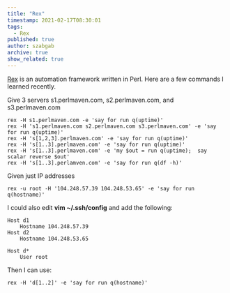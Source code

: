 ```yaml
---
title: "Rex"
timestamp: 2021-02-17T08:30:01
tags:
  - Rex
published: true
author: szabgab
archive: true
show_related: true
---
```



[Rex](https://www.rexify.org/) is an automation framework written in Perl. Here are a few commands I learned recently.


Give 3 servers s1.perlmaven.com, s2.perlmaven.com, and s3.perlmaven.com

```
rex -H s1.perlmaven.com -e 'say for run q(uptime)'
rex -H 's1.perlmaven.com s2.perlmaven.com s3.perlmaven.com' -e 'say for run q(uptime)'
rex -H 's[1,2,3].perlmaven.com' -e 'say for run q(uptime)'
rex -H 's[1..3].perlmaven.com' -e 'say for run q(uptime)'
rex -H 's[1..3].perlmaven.com' -e 'my $out = run q(uptime);  say scalar reverse $out'
rex -H 's[1..3].perlamven.com' -e 'say for run q(df -h)'
```

Given just IP addresses

```
rex -u root -H '104.248.57.39 104.248.53.65' -e 'say for run q(hostname)'
```


I could also edit **vim ~/.ssh/config** and add the following:

```
Host d1
    Hostname 104.248.57.39
Host d2
    Hostname 104.248.53.65

Host d*
    User root
```

Then I can use:

```
rex -H 'd[1..2]' -e 'say for run q(hostname)'
```

